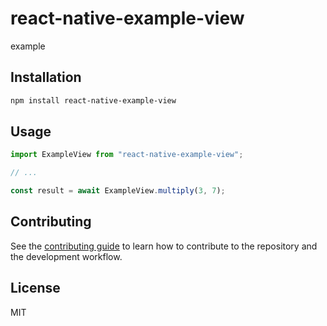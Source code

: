 # react-native-example-view

example

## Installation

```sh
npm install react-native-example-view
```

## Usage

```js
import ExampleView from "react-native-example-view";

// ...

const result = await ExampleView.multiply(3, 7);
```

## Contributing

See the [contributing guide](CONTRIBUTING.md) to learn how to contribute to the repository and the development workflow.

## License

MIT
